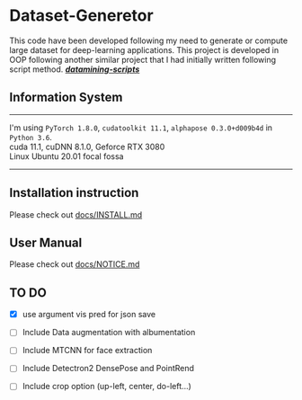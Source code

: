 # Dataset-Generetor

This code have been developed following my need to generate or compute large dataset for deep-learning applications. 
This project is developed in OOP following another similar project that I had initially written following script method. [***datamining-scripts***](https://github.com/Idelcads/datamining-scripts)

## Information System

---
I'm using `PyTorch 1.8.0`, `cudatoolkit 11.1`, `alphapose 0.3.0+d009b4d` in `Python 3.6`. \
cuda 11.1, cuDNN 8.1.0, Geforce RTX 3080\
Linux Ubuntu 20.01 focal fossa

---

## Installation instruction

Please check out [docs/INSTALL.md](docs/INSTALL.md)

## User Manual

Please check out [docs/NOTICE.md](docs/NOTICE.md)

## TO DO
- [x] use argument vis pred for json save
- [ ] Include Data augmentation with albumentation
- [ ] Include MTCNN for face extraction
- [ ] Include Detectron2 DensePose and PointRend
- [ ] Include crop option (up-left, center, do-left...)

